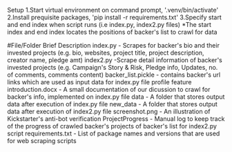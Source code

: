 Setup
1.Start virtual environment on command prompt, '.venv/bin/activate'
2.Install prequisite packages, 'pip install -r requirements.txt'
3.Specify start and end index when script runs (i.e index.py, index2.py files)
*The start index and end index locates the positions of backer's list to crawl for data

#File/Folder Brief Description
index.py - Scrapes for backer's bio and their invested projects (e.g. bio, websites, project title, project description, creator name, pledge amt)
index2.py -Scrape detail information of backer's invested projects (e.g. Campaign's Story & Risk, Pledge info, Updates, no. of comments, comments content)
backer_list.pickle - contains backer's url links which are used as input data for index.py file
profile feature introduction.docx - A small documentation of our dicussion to crawl for backer's info, implemented on index.py file
data - A folder that stores output data after execution of index.py file
new_data - A folder that stores output data after execution of index2.py file
screenshot.png - An illustration of Kickstarter's anti-bot verification
ProjectProgress - Manual log to keep track of the progress of crawled backer's projects of backer's list for index2.py script
requirements.txt - List of package names and versions that are used for web scraping scripts 
